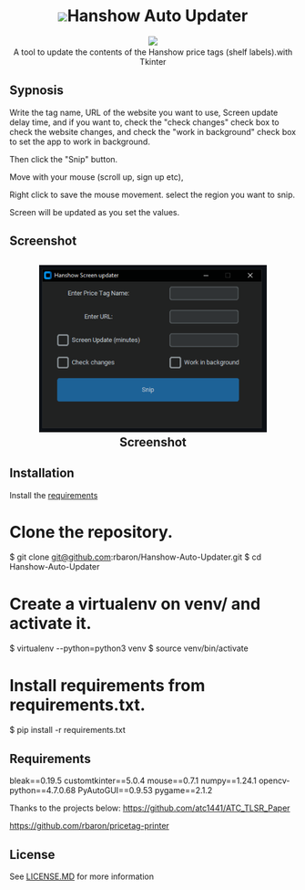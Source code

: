 
<h1 align='center'> <img width=32 src='https://static.wikia.nocookie.net/computer-software-and-video-games/images/9/94/Snipping_Tool_10_Icon.png/revision/latest?cb=20170128223105'>Hanshow Auto Updater</h1>
<p align='center'>
    <img src='../../_img/snipping_tool.PNG'><br/>
    A tool to update the contents of the Hanshow price tags (shelf labels).with Tkinter 
</p>

## Sypnosis

Write the tag name, URL of the website you want to use, Screen update delay time, and if you want to, check the "check changes" check box to check the website changes, and check the "work in background" check box to set the app to work in background. 

Then click the "Snip"  button. 

Move with your mouse (scroll up, sign up etc), 

Right click to save the mouse movement.
select the region you want to snip.


Screen will be updated as you set the values.


## Screenshot
<h2 align='center'> <img width=400 src='https://github.com/MakersFunDuck/Hanshow-Auto-Updater/blob/main/Screenshot.png'>Screenshot</h2>



## Installation

Install the [requirements](#requirements)
# Clone the repository.
$ git clone git@github.com:rbaron/Hanshow-Auto-Updater.git
$ cd Hanshow-Auto-Updater
# Create a virtualenv on venv/ and activate it.
$ virtualenv --python=python3 venv
$ source venv/bin/activate
# Install requirements from requirements.txt.
$ pip install -r requirements.txt


## Requirements
bleak==0.19.5
customtkinter==5.0.4
mouse==0.7.1
numpy==1.24.1
opencv-python==4.7.0.68
PyAutoGUI==0.9.53
pygame==2.1.2





Thanks to the projects below: 
https://github.com/atc1441/ATC_TLSR_Paper

https://github.com/rbaron/pricetag-printer

## License

See [LICENSE.MD](../../LICENSE.MD) for more information
